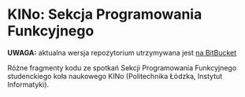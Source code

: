 KINo: Sekcja Programowania Funkcyjnego
======================================

**UWAGA:** aktualna wersja repozytorium utrzymywana jest [na BitBucket](https://bitbucket.org/jstolarek/sekcjapf/)

Różne fragmenty kodu ze spotkań Sekcji Programowania Funkcyjnego
studenckiego koła naukowego KINo (Politechnika Łódzka, Instytut
Informatyki).
